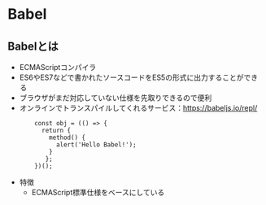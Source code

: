 # Babel

## Babelとは
* ECMAScriptコンパイラ
* ES6やES7などで書かれたソースコードをES5の形式に出力することができる
* ブラウザがまだ対応していない仕様を先取りできるので便利
* オンラインでトランスパイルしてくれるサービス：https://babeljs.io/repl/
    ```
        const obj = (() => {
          return {
            method() {
              alert('Hello Babel!');
            }
           };
        })();
     ```
* 特徴
    * ECMAScript標準仕様をベースにしている
